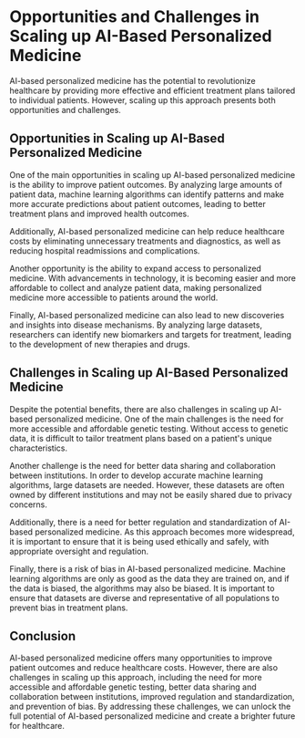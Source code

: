 Opportunities and Challenges in Scaling up AI-Based Personalized Medicine
===========================================================================================================

AI-based personalized medicine has the potential to revolutionize healthcare by providing more effective and efficient treatment plans tailored to individual patients. However, scaling up this approach presents both opportunities and challenges.

Opportunities in Scaling up AI-Based Personalized Medicine
----------------------------------------------------------

One of the main opportunities in scaling up AI-based personalized medicine is the ability to improve patient outcomes. By analyzing large amounts of patient data, machine learning algorithms can identify patterns and make more accurate predictions about patient outcomes, leading to better treatment plans and improved health outcomes.

Additionally, AI-based personalized medicine can help reduce healthcare costs by eliminating unnecessary treatments and diagnostics, as well as reducing hospital readmissions and complications.

Another opportunity is the ability to expand access to personalized medicine. With advancements in technology, it is becoming easier and more affordable to collect and analyze patient data, making personalized medicine more accessible to patients around the world.

Finally, AI-based personalized medicine can also lead to new discoveries and insights into disease mechanisms. By analyzing large datasets, researchers can identify new biomarkers and targets for treatment, leading to the development of new therapies and drugs.

Challenges in Scaling up AI-Based Personalized Medicine
-------------------------------------------------------

Despite the potential benefits, there are also challenges in scaling up AI-based personalized medicine. One of the main challenges is the need for more accessible and affordable genetic testing. Without access to genetic data, it is difficult to tailor treatment plans based on a patient's unique characteristics.

Another challenge is the need for better data sharing and collaboration between institutions. In order to develop accurate machine learning algorithms, large datasets are needed. However, these datasets are often owned by different institutions and may not be easily shared due to privacy concerns.

Additionally, there is a need for better regulation and standardization of AI-based personalized medicine. As this approach becomes more widespread, it is important to ensure that it is being used ethically and safely, with appropriate oversight and regulation.

Finally, there is a risk of bias in AI-based personalized medicine. Machine learning algorithms are only as good as the data they are trained on, and if the data is biased, the algorithms may also be biased. It is important to ensure that datasets are diverse and representative of all populations to prevent bias in treatment plans.

Conclusion
----------

AI-based personalized medicine offers many opportunities to improve patient outcomes and reduce healthcare costs. However, there are also challenges in scaling up this approach, including the need for more accessible and affordable genetic testing, better data sharing and collaboration between institutions, improved regulation and standardization, and prevention of bias. By addressing these challenges, we can unlock the full potential of AI-based personalized medicine and create a brighter future for healthcare.
